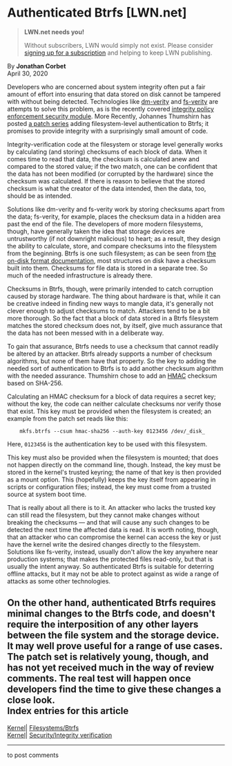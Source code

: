 # Authenticated Btrfs [LWN.net]

> **LWN.net needs you!**
> 
> Without subscribers, LWN would simply not exist. Please consider [signing up for a subscription](/Promo/nst-nag2/subscribe) and helping to keep LWN publishing. 

By **Jonathan Corbet**  
April 30, 2020 

Developers who are concerned about system integrity often put a fair amount of effort into ensuring that data stored on disk cannot be tampered with without being detected. Technologies like [dm-verity](https://www.kernel.org/doc/html/latest/admin-guide/device-mapper/verity.html) and [fs-verity](/Articles/790185/) are attempts to solve this problem, as is the recently covered [integrity policy enforcement security module](/Articles/817472/). More Recently, Johannes Thumshirn has posted [a patch series](/ml/linux-fsdevel/20200428105859.4719-1-jth@kernel.org/) adding filesystem-level authentication to Btrfs; it promises to provide integrity with a surprisingly small amount of code. 

Integrity-verification code at the filesystem or storage level generally works by calculating (and storing) checksums of each block of data. When it comes time to read that data, the checksum is calculated anew and compared to the stored value; if the two match, one can be confident that the data has not been modified (or corrupted by the hardware) since the checksum was calculated. If there is reason to believe that the stored checksum is what the creator of the data intended, then the data, too, should be as intended. 

Solutions like dm-verity and fs-verity work by storing checksums apart from the data; fs-verity, for example, places the checksum data in a hidden area past the end of the file. The developers of more modern filesystems, though, have generally taken the idea that storage devices are untrustworthy (if not downright malicious) to heart; as a result, they design the ability to calculate, store, and compare checksums into the filesystem from the beginning. Btrfs is one such filesystem; as can be seen from [the on-disk format documentation](https://btrfs.wiki.kernel.org/index.php/On-disk_Format), most structures on disk have a checksum built into them. Checksums for file data is stored in a separate tree. So much of the needed infrastructure is already there. 

Checksums in Btrfs, though, were primarily intended to catch corruption caused by storage hardware. The thing about hardware is that, while it can be creative indeed in finding new ways to mangle data, it's generally not clever enough to adjust checksums to match. Attackers tend to be a bit more thorough. So the fact that a block of data stored in a Btrfs filesystem matches the stored checksum does not, by itself, give much assurance that the data has not been messed with in a deliberate way. 

To gain that assurance, Btrfs needs to use a checksum that cannot readily be altered by an attacker. Btrfs already supports a number of checksum algorithms, but none of them have that property. So the key to adding the needed sort of authentication to Btrfs is to add another checksum algorithm with the needed assurance. Thumshirn chose to add an [HMAC](https://en.wikipedia.org/wiki/HMAC) checksum based on SHA-256. 

Calculating an HMAC checksum for a block of data requires a secret key; without the key, the code can neither calculate checksums nor verify those that exist. This key must be provided when the filesystem is created; an example from the patch set reads like this: 
    
    
        mkfs.btrfs --csum hmac-sha256 --auth-key 0123456 /dev/_disk_
    

Here, `0123456` is the authentication key to be used with this filesystem. 

This key must also be provided when the filesystem is mounted; that does not happen directly on the command line, though. Instead, the key must be stored in the kernel's trusted keyring; the name of that key is then provided as a mount option. This (hopefully) keeps the key itself from appearing in scripts or configuration files; instead, the key must come from a trusted source at system boot time. 

That is really about all there is to it. An attacker who lacks the trusted key can still read the filesystem, but they cannot make changes without breaking the checksums — and that will cause any such changes to be detected the next time the affected data is read. It is worth noting, though, that an attacker who can compromise the kernel can access the key or just have the kernel write the desired changes directly to the filesystem. Solutions like fs-verity, instead, usually don't allow the key anywhere near production systems; that makes the protected files read-only, but that is usually the intent anyway. So authenticated Btrfs is suitable for deterring offline attacks, but it may not be able to protect against as wide a range of attacks as some other technologies. 

On the other hand, authenticated Btrfs requires minimal changes to the Btrfs code, and doesn't require the interposition of any other layers between the file system and the storage device. It may well prove useful for a range of use cases. The patch set is relatively young, though, and has not yet received much in the way of review comments. The real test will happen once developers find the time to give these changes a close look.  
Index entries for this article  
---  
[Kernel](/Kernel/Index)| [Filesystems/Btrfs](/Kernel/Index#Filesystems-Btrfs)  
[Kernel](/Kernel/Index)| [Security/Integrity verification](/Kernel/Index#Security-Integrity_verification)  
  


* * *

to post comments 

